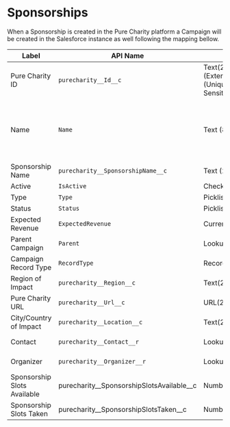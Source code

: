# Sponsorships

When a Sponsorship is created in the Pure Charity platform a Campaign will be created in the Salesforce instance as well following the mapping bellow.

Label | API Name | Type | Description
--- | --- | --- | ---
Pure Charity ID | `purecharity__Id__c` | Text(255) (External ID) (Unique Case Sensitive) | Internal Pure Charity ID
Name | `Name` | Text (80) | A combination of Sponsorship Program Name, Sponsorship name and Sponsorship reference separated by dashes (i.e.: "Program - John Doe - SPOREF1234")
Sponsorship Name | `purecharity__SponsorshipName__c` | Text (255) | Sponsorship name
Active | `IsActive` | Checkbox | `true`
Type | `Type` | Picklist | "Sponsorship"
Status | `Status` | Picklist | "In Progress"
Expected Revenue | `ExpectedRevenue` | Currency(18, 0) | Sponsorship funding goal
Parent Campaign | `Parent` | Lookup(Campaign) | Sponsorship Program Campaign
Campaign Record Type | `RecordType` | Record Type | Pure Charity Sponsorship (`Pure_Charity_Sponsorship`)
Region of Impact | `purecharity__Region__c` | Text(255) | Sponsorship region of impact
Pure Charity URL | `purecharity__Url__c` | URL(255) | Pure Charity's URL address to the Sponsorship
City/Country of Impact | `purecharity__Location__c` | Text(255) | Sponsorship location of impact
Contact | `purecharity__Contact__r` | Lookup(Contact) | Sponsorship Organizer Contact (Admin or Owner)
Organizer | `purecharity__Organizer__r` | Lookup(Account) | Sponsorship Organizer Account (Admin or Owner)
Sponsorship Slots Available | purecharity__SponsorshipSlotsAvailable__c | Number(18, 0) | Number of available slots
Sponsorship Slots Taken | purecharity__SponsorshipSlotsTaken__c | Number(18, 0) | Number of taken slots
